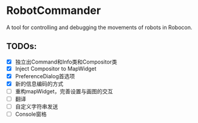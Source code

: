 # RobotCommander

A tool for controlling and debugging the movements of robots in Robocon.

## TODOs:

- [x] 独立出Command和Info类和Compositor类
- [x] Inject Compositor to MapWidget
- [x] PreferenceDialog首选项
- [x] 新的信息编码的方式
- [ ] 重构mapWidget，完善设置与画图的交互
- [ ] 翻译
- [ ] 自定义字符串发送
- [ ] Console窗格
